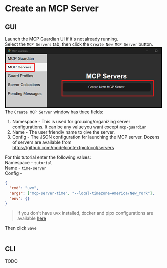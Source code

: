 # Create an MCP Server
## GUI 
Launch the MCP Guardian UI if it's not already running.  
Select the `MCP Servers` tab, then click the `Create New MCP Server` button.  
![create mcp server](./resources/create-mcp-server.png)  
The `Create MCP Server` window has three fields:
1. Namespace - This is used for grouping/organizing server configurations. It can be any value you want except `mcp-guardian`
2. Name - The user friendly name to give the server.
3. Config - The JSON configuration for launching the MCP server. Dozens of servers are available from https://github.com/modelcontextprotocol/servers

For this tutorial enter the following values:  
Namespace - `tutorial`  
Name - `time-server`  
Config -
```json
{
  "cmd": "uvx",
  "args": ["mcp-server-time", "--local-timezone=America/New_York"],
  "env": {}
}
```
> If you don't have uvx installed, docker and pipx configurations are available [here](https://github.com/modelcontextprotocol/servers/tree/main/src/time)  

Then click `Save`  
</br>
## CLI
TODO